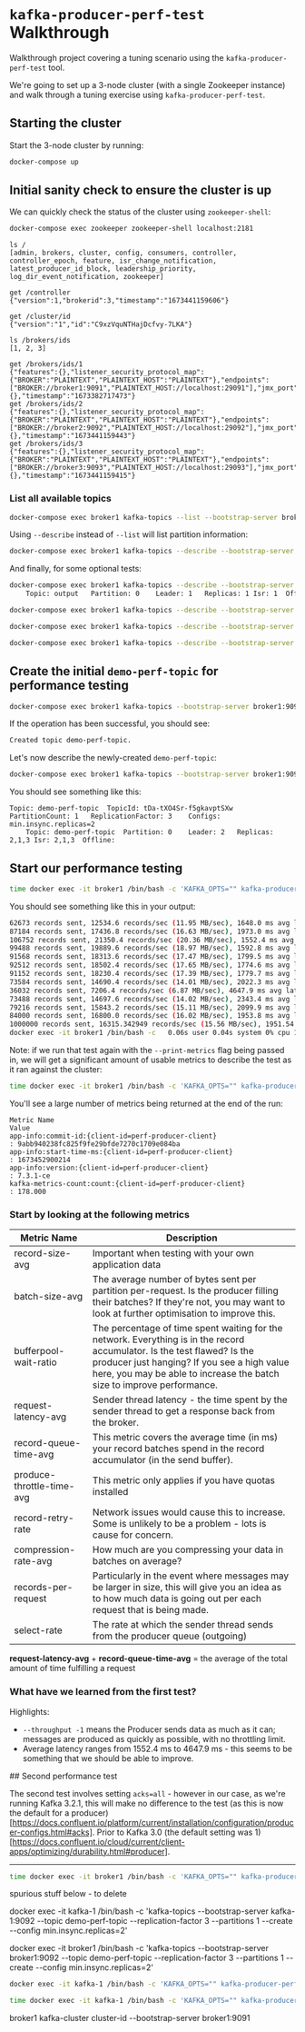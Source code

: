 # `kafka-producer-perf-test` Walkthrough

Walkthrough project covering a tuning scenario using the `kafka-producer-perf-test` tool.  

We're going to set up a 3-node cluster (with a single Zookeeper instance) and walk through a tuning exercise using `kafka-producer-perf-test`.

## Starting the cluster

Start the 3-node cluster by running:

```bash
docker-compose up
```

## Initial sanity check to ensure the cluster is up

We can quickly check the status of the cluster using `zookeeper-shell`:

```bash
docker-compose exec zookeeper zookeeper-shell localhost:2181
```

```
ls /
[admin, brokers, cluster, config, consumers, controller, controller_epoch, feature, isr_change_notification, latest_producer_id_block, leadership_priority, log_dir_event_notification, zookeeper]
```

```
get /controller
{"version":1,"brokerid":3,"timestamp":"1673441159606"}
```

```
get /cluster/id
{"version":"1","id":"C9xzVquNTHajDcfvy-7LKA"}
```

```
ls /brokers/ids
[1, 2, 3]
```

```
get /brokers/ids/1
{"features":{},"listener_security_protocol_map":{"BROKER":"PLAINTEXT","PLAINTEXT_HOST":"PLAINTEXT"},"endpoints":["BROKER://broker1:9091","PLAINTEXT_HOST://localhost:29091"],"jmx_port":-1,"port":9091,"host":"broker1","version":5,"tags":{},"timestamp":"1673382717473"}
get /brokers/ids/2
{"features":{},"listener_security_protocol_map":{"BROKER":"PLAINTEXT","PLAINTEXT_HOST":"PLAINTEXT"},"endpoints":["BROKER://broker2:9092","PLAINTEXT_HOST://localhost:29092"],"jmx_port":-1,"port":9092,"host":"broker2","version":5,"tags":{},"timestamp":"1673441159443"}
get /brokers/ids/3
{"features":{},"listener_security_protocol_map":{"BROKER":"PLAINTEXT","PLAINTEXT_HOST":"PLAINTEXT"},"endpoints":["BROKER://broker3:9093","PLAINTEXT_HOST://localhost:29093"],"jmx_port":-1,"port":9093,"host":"broker3","version":5,"tags":{},"timestamp":"1673441159415"}
```

### List all available topics 

```bash
docker-compose exec broker1 kafka-topics --list --bootstrap-server broker1:9091
```

Using `--describe` instead of `--list` will list partition information:

```bash
docker-compose exec broker1 kafka-topics --describe --bootstrap-server broker1:9091
```

And finally, for some optional tests:

```bash
docker-compose exec broker1 kafka-topics --describe --bootstrap-server broker1:9091 --at-min-isr-partitions
	Topic: output	Partition: 0	Leader: 1	Replicas: 1	Isr: 1	Offline:

docker-compose exec broker1 kafka-topics --describe --bootstrap-server broker1:9091 --unavailable-partitions

docker-compose exec broker1 kafka-topics --describe --bootstrap-server broker1:9091 --under-min-isr-partitions

docker-compose exec broker1 kafka-topics --describe --bootstrap-server broker1:9091 --under-replicated-partitions
```

## Create the initial `demo-perf-topic` for performance testing

```bash
docker-compose exec broker1 kafka-topics --bootstrap-server broker1:9091 --topic demo-perf-topic --replication-factor 3 --partitions 1 --create --config min.insync.replicas=2
```

If the operation has been successful, you should see:

```bash
Created topic demo-perf-topic.
```

Let's now describe the newly-created `demo-perf-topic`:

```bash
docker-compose exec broker1 kafka-topics --bootstrap-server broker1:9091 --describe --topic demo-perf-topic
```

You should see something like this:

```
Topic: demo-perf-topic	TopicId: tDa-tXO4Sr-f5gkavptSXw	PartitionCount: 1	ReplicationFactor: 3	Configs: min.insync.replicas=2
	Topic: demo-perf-topic	Partition: 0	Leader: 2	Replicas: 2,1,3	Isr: 2,1,3	Offline:
```

## Start our performance testing

```bash
time docker exec -it broker1 /bin/bash -c 'KAFKA_OPTS="" kafka-producer-perf-test --throughput -1 --num-records 1000000 --topic demo-perf-topic --record-size 1000 --producer-props bootstrap.servers=broker1:9091'
```

You should see something like this in your output:

```bash
62673 records sent, 12534.6 records/sec (11.95 MB/sec), 1648.0 ms avg latency, 2346.0 ms max latency.
87184 records sent, 17436.8 records/sec (16.63 MB/sec), 1973.0 ms avg latency, 2391.0 ms max latency.
106752 records sent, 21350.4 records/sec (20.36 MB/sec), 1552.4 ms avg latency, 1609.0 ms max latency.
99488 records sent, 19889.6 records/sec (18.97 MB/sec), 1592.8 ms avg latency, 1806.0 ms max latency.
91568 records sent, 18313.6 records/sec (17.47 MB/sec), 1799.5 ms avg latency, 1868.0 ms max latency.
92512 records sent, 18502.4 records/sec (17.65 MB/sec), 1774.6 ms avg latency, 1804.0 ms max latency.
91152 records sent, 18230.4 records/sec (17.39 MB/sec), 1779.7 ms avg latency, 1889.0 ms max latency.
73584 records sent, 14690.4 records/sec (14.01 MB/sec), 2022.3 ms avg latency, 2736.0 ms max latency.
36032 records sent, 7206.4 records/sec (6.87 MB/sec), 4647.9 ms avg latency, 5171.0 ms max latency.
73488 records sent, 14697.6 records/sec (14.02 MB/sec), 2343.4 ms avg latency, 2698.0 ms max latency.
79216 records sent, 15843.2 records/sec (15.11 MB/sec), 2099.9 ms avg latency, 2339.0 ms max latency.
84000 records sent, 16800.0 records/sec (16.02 MB/sec), 1953.8 ms avg latency, 2035.0 ms max latency.
1000000 records sent, 16315.342949 records/sec (15.56 MB/sec), 1951.54 ms avg latency, 5171.00 ms max latency, 1802 ms 50th, 2572 ms 95th, 4898 ms 99th, 5167 ms 99.9th.
docker exec -it broker1 /bin/bash -c   0.06s user 0.04s system 0% cpu 1:03.22 total
```

Note: if we run that test again with the `--print-metrics` flag being passed in, we will get a significant amount of usable metrics to describe the test as it ran against the cluster:

```bash
time docker exec -it broker1 /bin/bash -c 'KAFKA_OPTS="" kafka-producer-perf-test --throughput -1 --num-records 1000000 --topic demo-perf-topic --record-size 1000 --producer-props bootstrap.servers=broker1:9091 --print-metrics'
```

You'll see a large number of metrics being returned at the end of the run:

```
Metric Name                                                                                                            Value
app-info:commit-id:{client-id=perf-producer-client}                                                                  : 9abb940238fc825f9fe29bfde7270c1709e084ba
app-info:start-time-ms:{client-id=perf-producer-client}                                                              : 1673452900214
app-info:version:{client-id=perf-producer-client}                                                                    : 7.3.1-ce
kafka-metrics-count:count:{client-id=perf-producer-client}                                                           : 178.000
```

### Start by looking at the following metrics

| Metric Name | Description |
|---|---|
| record-size-avg | Important when testing with your own application data |
| batch-size-avg | The average number of bytes sent per partition per-request.  Is the producer filling their batches?  If they're not, you may want to look at further optimisation to improve this. |
| bufferpool-wait-ratio | The percentage of time spent waiting for the network.  Everything is in the record accumulator.  Is the test flawed?  Is the producer just hanging?  If you see a high value here, you may be able to increase the batch size to improve performance. |
| request-latency-avg | Sender thread latency - the time spent by the sender thread to get a response back from the broker. |
| record-queue-time-avg | This metric covers the average time (in ms) your record batches spend in the record accumulator (in the send buffer). |
| produce-throttle-time-avg | This metric only applies if you have quotas installed |
| record-retry-rate | Network issues would cause this to increase.  Some is unlikely to be a problem - lots is cause for concern. |
| compression-rate-avg | How much are you compressing your data in batches on average? |
| records-per-request | Particularly in the event where messages may be larger in size, this will give you an idea as to how much data is going out per each request that is being made. |
| select-rate | The rate at which the sender thread sends from the producer queue (outgoing) |

**request-latency-avg** + **record-queue-time-avg** = the average of the total amount of time fulfilling a request

### What have we learned from the first test?

Highlights:
- `--throughput -1` means the Producer sends data as much as it can; messages are produced as quickly as possible, with no throttling limit.
- Average latency ranges from 1552.4 ms to 4647.9 ms - this seems to be something that we should be able to improve.

## Second performance test

The second test involves setting `acks=all` - however in our case, as we're running Kafka 3.2.1, this will make no difference to the test (as this is now the default for a producer)[https://docs.confluent.io/platform/current/installation/configuration/producer-configs.html#acks].  Prior to Kafka 3.0 (the default setting was 1)[https://docs.confluent.io/cloud/current/client-apps/optimizing/durability.html#producer].





---
```bash
time docker exec -it broker1 /bin/bash -c 'KAFKA_OPTS="" kafka-producer-perf-test --throughput 50000 --num-records 1000000 --topic demo-perf-topic --record-size 1000 --producer-props bootstrap.servers=broker1:9091 acks=all linger.ms=100 batch.size=300000 --print-metrics'
```

spurious stuff below - to delete

docker exec -it kafka-1 /bin/bash -c 'kafka-topics --bootstrap-server kafka-1:9092 --topic demo-perf-topic --replication-factor 3 --partitions 1 --create --config min.insync.replicas=2'


docker exec -it broker1 /bin/bash -c 'kafka-topics --bootstrap-server broker1:9092 --topic demo-perf-topic --replication-factor 3 --partitions 1 --create --config min.insync.replicas=2'

```bash
docker exec -it kafka-1 /bin/bash -c 'KAFKA_OPTS="" kafka-producer-perf-test --throughput -1 --num-records 1000000 --topic demo-perf-topic --record-size 1000 --producer-props bootstrap.servers=kafka-1:9092 acks=all'

time docker exec -it kafka-1 /bin/bash -c 'KAFKA_OPTS="" kafka-producer-perf-test --throughput 50000 --num-records 1000000 --topic demo-perf-topic --record-size 1000 --producer-props bootstrap.servers=kafka-1:9092 acks=all linger.ms=100 batch.size=300000 --print-metrics'
```


broker1 kafka-cluster cluster-id --bootstrap-server broker1:9091